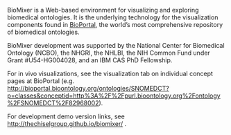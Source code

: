 BioMixer is a Web-based environment for visualizing and exploring biomedical ontologies. It is the underlying technology for the visualization components found in [BioPortal](http://bioportal.bioontology.org/), the world’s most comprehensive repository of biomedical ontologies.

BioMixer development was supported by the National Center for Biomedical Ontology (NCBO), the NHGRI, the NHLBI, the NIH Common Fund under Grant #U54-HG004028, and an IBM CAS PhD Fellowship.

For in vivo visualizations, see the visualization tab on individual concept pages at BioPortal (e.g. http://bioportal.bioontology.org/ontologies/SNOMEDCT?p=classes&conceptid=http%3A%2F%2Fpurl.bioontology.org%2Fontology%2FSNOMEDCT%2F82968002).

For development demo version links, see http://thechiselgroup.github.io/biomixer/ .
